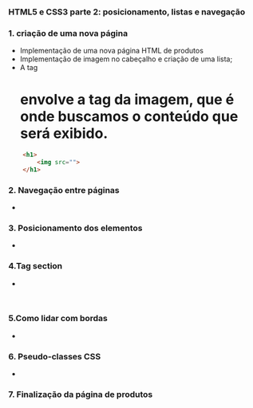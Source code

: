 ### HTML5 e CSS3 parte 2: posicionamento, listas e navegação


<h3>1. criação de uma nova página </h3>

* Implementação de uma nova página HTML de produtos 
* Implementação de imagem no cabeçalho e criação de uma lista;
* A tag <h1> envolve a tag da imagem, que é onde buscamos o conteúdo que será exibido.

```html
    <h1>
        <img src="">
    </h1>

```

<h3>2. Navegação entre páginas </h3>

* 

<h3>3. Posicionamento dos elementos  </h3>

* 


<h3>4.Tag section </h3>

* 

```html
  

```


<h3>5.Como lidar com bordas</h3>

* 


<h3>6. Pseudo-classes CSS</h3>

* 

<h3>7. Finalização da página de produtos </h3>


